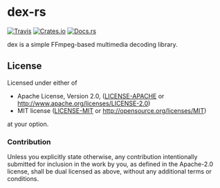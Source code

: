 # dex-rs

[![Travis](https://img.shields.io/travis/FaultyRAM/dex-rs.svg)][1]
[![Crates.io](https://img.shields.io/crates/v/dex.svg)][2]
[![Docs.rs](https://docs.rs/dex/badge.svg)][3]

dex is a simple FFmpeg-based multimedia decoding library.

## License

Licensed under either of

* Apache License, Version 2.0,
  ([LICENSE-APACHE](LICENSE-APACHE) or http://www.apache.org/licenses/LICENSE-2.0)
* MIT license ([LICENSE-MIT](LICENSE-MIT) or http://opensource.org/licenses/MIT)

at your option.

### Contribution

Unless you explicitly state otherwise, any contribution intentionally
submitted for inclusion in the work by you, as defined in the Apache-2.0
license, shall be dual licensed as above, without any additional terms or
conditions.

[1]: https://travis-ci.org/FaultyRAM/dex-rs
[2]: https://crates.io/crates/dex
[3]: https://docs.rs/dex

